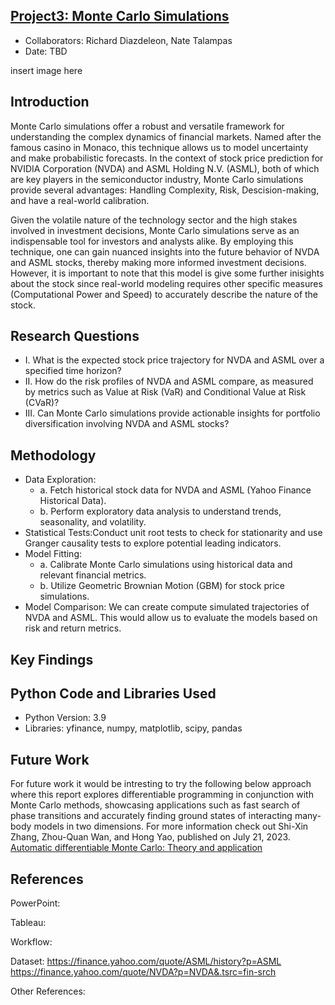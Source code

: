 ## [Project3: Monte Carlo Simulations](https://github.com/dsrichard97/montecarlo_analysis.git)
* Collaborators: Richard Diazdeleon, Nate Talampas
* Date: TBD

insert image here 

## Introduction
Monte Carlo simulations offer a robust and versatile framework for understanding the complex dynamics of financial markets. Named after the famous casino in Monaco, this technique allows us to model uncertainty and make probabilistic forecasts. In the context of stock price prediction for NVIDIA Corporation (NVDA) and ASML Holding N.V. (ASML), both of which are key players in the semiconductor industry, Monte Carlo simulations provide several advantages: Handling Complexity, Risk, Descision-making, and have a real-world calibration. 

Given the volatile nature of the technology sector and the high stakes involved in investment decisions, Monte Carlo simulations serve as an indispensable tool for investors and analysts alike. By employing this technique, one can gain nuanced insights into the future behavior of NVDA and ASML stocks, thereby making more informed investment decisions. However, it is important to note that this model is give some further inisights about the stock since real-world modeling requires other specific measures (Computational Power and Speed) to accurately describe the nature of the stock.

## Research Questions
* I.   What is the expected stock price trajectory for NVDA and ASML over a specified time horizon?
* II.  How do the risk profiles of NVDA and ASML compare, as measured by metrics such as Value at Risk (VaR) and Conditional Value at Risk (CVaR)?
* III. Can Monte Carlo simulations provide actionable insights for portfolio diversification involving NVDA and ASML stocks?

## Methodology
* Data Exploration:
  * a. Fetch historical stock data for NVDA and ASML (Yahoo Finance Historical Data).
  * b. Perform exploratory data analysis to understand trends, seasonality, and volatility.
* Statistical Tests:Conduct unit root tests to check for stationarity and use Granger causality tests to explore potential leading indicators. 
* Model Fitting:
  * a. Calibrate Monte Carlo simulations using historical data and relevant financial metrics.
  * b. Utilize Geometric Brownian Motion (GBM) for stock price simulations.
* Model Comparison: We can create compute simulated trajectories of NVDA and ASML. This would allow us to evaluate the models based on risk and return metrics.
## Key Findings


##  Python Code and Libraries Used
* Python Version: 3.9
* Libraries: yfinance, numpy, matplotlib, scipy, pandas

## Future Work
For future work it would be intresting to try the following below approach where this report explores differentiable programming in conjunction with Monte Carlo methods, showcasing applications such as fast search of phase transitions and accurately finding ground states of interacting many-body models in two dimensions​. For more information check out Shi-Xin Zhang, Zhou-Quan Wan, and Hong Yao, published on July 21, 2023. [ Automatic differentiable Monte Carlo: Theory and application](https://journals.aps.org/prresearch/references/10.1103/PhysRevResearch.5.033041)

## References
PowerPoint:

Tableau: 

Workflow: 

Dataset:  https://finance.yahoo.com/quote/ASML/history?p=ASML
https://finance.yahoo.com/quote/NVDA?p=NVDA&.tsrc=fin-srch


Other References: 

